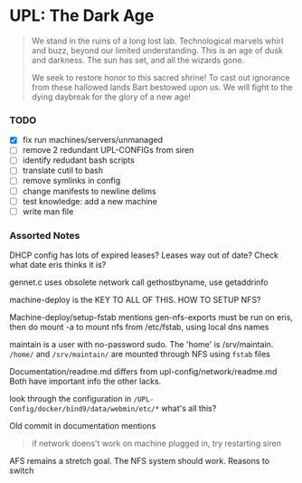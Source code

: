 # UPL: The Dark Age

> We stand in the ruins of a long lost lab. Technological
> marvels whirl and buzz, beyond our limited understanding.
> This is an age of dusk and darkness. The sun has set, and all the wizards gone.
>
> We seek to restore honor to this sacred shrine! To cast out ignorance from
> these hallowed lands Bart bestowed upon us.
> We will fight to the dying daybreak for the glory of a new age!


### TODO

- [x] fix run machines/servers/unmanaged
- [ ] remove 2 redundant UPL-CONFIGs from siren
- [ ] identify redudant bash scripts
- [ ] translate cutil to bash
- [ ] remove symlinks in config
- [ ] change manifests to newline delims
- [ ] test knowledge: add a new machine
- [ ] write man file

### Assorted Notes

DHCP config has lots of expired leases?
Leases way out of date? Check what date eris thinks it is?

gennet.c uses obsolete network call gethostbyname, use getaddrinfo

machine-deploy is the KEY TO ALL OF THIS.
HOW TO SETUP NFS?

Machine-deploy/setup-fstab mentions
gen-nfs-exports must be run on eris, then do mount -a to mount nfs
from /etc/fstab, using local dns names

maintain is a user with no-password sudo. The 'home' is /srv/maintain.
`/home/` and `/srv/maintain/` are mounted through NFS using `fstab` files

Documentation/readme.md differs from upl-config/network/readme.md
Both have important info the other lacks.

look through the configuration in
`/UPL-Config/docker/bind9/data/webmin/etc/*`
what's all this?

Old commit in documentation mentions

> if network doens't work on machine plugged in,
> try restarting siren

AFS remains a stretch goal. The NFS system should work. Reasons to switch
